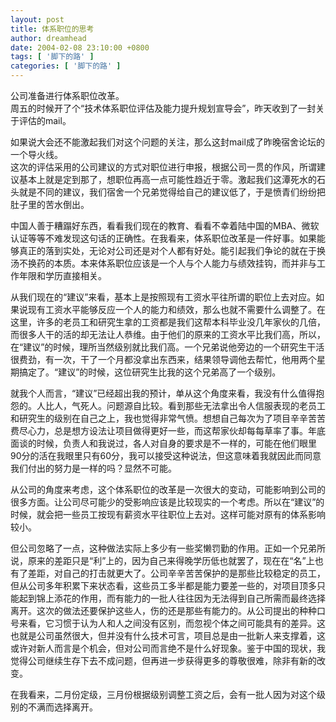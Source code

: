 ```yaml
---
layout: post
title: 体系职位的思考
author: dreamhead
date: 2004-02-08 23:10:00 +0800
tags: [ '脚下的路' ]
categories: [ '脚下的路' ]
---
```


公司准备进行体系职位改革。  
周五的时候开了个“技术体系职位评估及能力提升规划宣导会”，昨天收到了一封关于评估的mail。

如果说大会还不能激起我们对这个问题的关注，那么这封mail成了昨晚宿舍论坛的一个导火线。  
这次的评估采用的公司建议的方式对职位进行申报，根据公司一贯的作风，所谓建议基本上就是定到那了，想职位再高一点可能性趋近于零。激起我们这潭死水的石头就是不同的建议，我们宿舍一个兄弟觉得给自己的建议低了，于是愤青们纷纷把肚子里的苦水倒出。

中国人善于糟蹋好东西，看看我们现在的教育、看看不幸着陆中国的MBA、微软认证等等不难发现这句话的正确性。在我看来，体系职位改革是一件好事。如果能够真正的落到实处，无论对公司还是对个人都有好处。能引起我们争论的就在于换汤不换药的本质。本来体系职位应该是一个人与个人能力与绩效挂钩，而并非与工作年限和学历直接相关。

从我们现在的“建议”来看，基本上是按照现有工资水平往所谓的职位上去对应。如果说现有工资水平能够反应一个人的能力和绩效，那么也就不需要什么调整了。在这里，许多的老员工和研究生拿的工资都是我们这帮本科毕业没几年家伙的几倍，而很多人干的活的却无法让人恭维。由于他们的原来的工资水平比我们高，所以，在“建议”的时候，理所当然级别就比我们高。一个兄弟说他旁边的一个研究生干活很费劲，有一次，干了一个月都没拿出东西来，结果领导调他去帮忙，他用两个星期搞定了。“建议”的时候，这位研究生比我的这个兄弟高了一个级别。

就我个人而言，“建议”已经超出我的预计，单从这个角度来看，我没有什么值得抱怨的。人比人，气死人。问题源自比较。看到那些无法拿出令人信服表现的老员工和研究生的级别在自己之上，我也觉得非常气愤。想想自己每次为了项目辛辛苦苦费尽心力，总是想方设法让项目做得更好一些，而这帮家伙却每每草率了事。年底面谈的时候，负责人和我说过，各人对自身的要求是不一样的，可能在他们眼里90分的活在我眼里只有60分，我可以接受这种说法，但这意味着我就因此而同意我们付出的努力是一样的吗？显然不可能。

从公司的角度来考虑，这个体系职位的改革是一次很大的变动，可能影响到公司的很多方面。让公司尽可能少的受影响应该是比较现实的一个考虑。所以在“建议”的时候，就会把一些员工按现有薪资水平往职位上去对。这样可能对原有的体系影响较小。

但公司忽略了一点，这种做法实际上多少有一些奖懒罚勤的作用。正如一个兄弟所说，原来的差距只是“利”上的，因为自己来得晚学历低也就罢了，现在在“名”上也有了差距，对自己的打击就更大了。公司辛辛苦苦保护的是那些比较稳定的员工，但从公司多年积累下来状态看，这些员工多半都是能力要差一些的，对项目顶多只能起到锦上添花的作用，而有能力的一批人往往因为无法得到自己所需而最终选择离开。这次的做法还要保护这些人，伤的还是那些有能力的。从公司提出的种种口号来看，它习惯于认为人和人之间没有区别，而忽视个体之间可能具有的差异。这也就是公司虽然很大，但并没有什么技术可言，项目总是由一批新人来支撑着，这或许对新人而言是个机会，但对公司而言绝不是什么好现象。鉴于中国的现状，我觉得公司继续生存下去不成问题，但再进一步获得更多的尊敬很难，除非有新的改变。

在我看来，二月份定级，三月份根据级别调整工资之后，会有一批人因为对这个级别的不满而选择离开。


